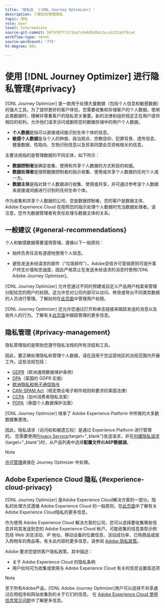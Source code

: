 ```yaml
---
title: '隐私在  [!DNL Journey Optimizer] '
description: 了解如何管理隐私
topic: 隐私
role: User
level: Intermediate
source-git-commit: b07970ff11f1ba7c4e6db30dc2eca1252a579ca4
workflow-type: tm+mt
source-wordcount: '775'
ht-degree: 86%

---
```



# 使用 [!DNL Journey Optimizer] 进行隐私管理{#privacy}

[!DNL Journey Optimizer] 是一款用于处理大量数据（包括个人信息和敏感数据）的强大工具。为了提供更好的客户体验，您需要收集和存储客户的个人数据。使用此类数据时，理解并尊重客户的隐私至关重要。新的法律和组织规定正在用户提供相应的权利，允许他们请求访问或删除您的数据存储中的用户个人数据。

* **个人数据**&#x200B;是指可以直接或间接识别生命个体的信息。
* **敏感个人数据**&#x200B;是与个人的种族、政治观点、宗教信仰、犯罪背景、遗传信息、健康数据、性取向、生物识别信息以及贸易同盟会员资格相关的信息。

主要法规指的是管理数据的不同实体，如下所示：

* **数据控制者**&#x200B;是确定收集、使用和共享个人数据的方式和目的权威。
* **数据处理者**&#x200B;是按照数据控制者的指示收集、使用或共享个人数据的任何个人或一方。
* **数据主体**&#x200B;是指对其个人数据进行收集、使用或共享，并可通过参考该个人数据来直接或间接进行识别的任何生命个体。

作为收集和共享个人数据的公司，您是数据控制者，您的客户是数据主体，Adobe Experience Cloud 在按照您的指示处理个人数据时充当数据处理者。请注意，您作为数据管理者有责任处理与数据主体的关系。

## 一般建议 {#general-recommendations}

个人和敏感数据需要谨慎管理。遵循以下一般原则：

* 始终负责任且有道德地使用个人信息。

* 避免发送未经请求的邮件（“垃圾邮件”）。Adobe坚信许可营销原则可提升客户终生价值和忠诚度，因此严格禁止在发送未经请求的消息时使用[!DNL Adobe Journey Optimizer]。

[!DNL Journey Optimizer] 允许您通过不同的预建或自定义产品用户档案来管理分配给您的用户的权限。这允许您对公司内部可以访问、修改或导出不同类型数据的人员进行管理。了解如何在[此页面](administration/permissions.md)中管理用户权限。

[!DNL Journey Optimizer] 还允许您通过打开和单击链接来跟踪发送的消息以及收件人的行为。了解有关[此页面](message-tracking.md)中跟踪管理的更多信息。

## 隐私管理 {#privacy-management}

隐私管理指的是帮助您遵守隐私法规的所有流程和工具。

因此，要正确处理隐私和管理个人数据，请在适用于您运营地区的法规范围内开展工作。这些法规包括：

* [GDPR](https://ec.europa.eu/info/law/law-topic/data-protection/reform/what-does-general-data-protection-regulation-gdpr-govern_en)（欧洲通用数据保护条例）
* [DPA](https://www.gov.uk/data-protection)（英国的 GDPR 实施）
* [欧洲隐私和电子通信指令](https://eur-lex.europa.eu/legal-content/EN/TXT/?uri=CELEX:02002L0058-20091219)
* [CAN-SPAM Act](https://www.ftc.gov/tips-advice/business-center/guidance/can-spam-act-compliance-guide-business)（规定商业电子邮件规则和要求的美国法律）
* [CCPA](https://leginfo.legislature.ca.gov/faces/codes_displayText.xhtml?lawCode=CIV&amp;division=3.&amp;title=1.81.5.&amp;part=4.&amp;chapter=&amp;article=)（加州消费者隐私法案）
* [PDPA](https://secureprivacy.ai/thailand-pdpa-summary-what-businesses-need-to-know/)（泰国个人数据保护法案）

[!DNL Journey Optimizer] 继承了 Adobe Experience Platform 中所做的大多数数据集更改。

因此，隐私请求（访问权和被遗忘权）是通过 Experience Platform 进行管理的。 您需要使用[Privacy Service](https://experienceleague.adobe.com/docs/experience-platform/privacy/home.html?lang=zh-Hans){target=&quot;_blank&quot;}发送请求，并在[创建隐私请求](https://experienceleague.adobe.com/docs/experience-platform/privacy/ui/user-guide.html?lang=zh-Hans#request-builder){target=&quot;_blank&quot;}时，从产品列表中选择&#x200B;**配置文件**&#x200B;和&#x200B;**AEP数据湖**。 <!--https://experienceleague.adobe.com/docs/experience-platform/privacy/home.html?lang=en).-->

>[!NOTE]
>
>[许可管理](../../help/using/consent.md)直接在 Journey Optimizer 中处理。

## Adobe Experience Cloud 隐私 {#experience-cloud-privacy}

[!DNL Journey Optimizer] 是Adobe Experience Cloud解决方案的一部分。隐私的处理方式遵循 Adobe Experience Cloud 的一般原则。在[此页面](https://www.adobe.com/cn/privacy/marketing-cloud.html)中了解有关Adobe Experience Cloud隐私的更多信息。

作为使用 Adobe Experience Cloud 解决方案的公司，您可以选择要收集哪些信息并将其发送到您的 Adobe Experience Cloud 帐户。可能收集的信息类型示例包括 Web 浏览活动、IP 地址、移动设备的位置信息、活动成功率、已购商品或放入购物车的商品等。有关此内容的更多信息，请参阅 [Adobe 隐私政策](https://www.adobe.com/cn/privacy/policy.html)。

Adobe 要求您提供客户隐私政策，其中描述：

* 关于 Adobe Experience Cloud 的隐私条例
* 用户如何可为收集或使用与 Adobe Experience Cloud 有关的信息设置首选项

>[!NOTE]
>
>至于所有Adobe产品，[!DNL Adobe Journey Optimizer]用户可以选择不共享通过应用程序和网站收集到的关于它们的信息。 在 [Adobe Experience Cloud 使用信息常见问题](https://www.adobe.com/cn/privacy/experience-cloud-usage-info-faq.html)中了解更多信息。

<!--Because Journey Optimizer integrates with Adobe Experience Platform, where audiences are transferred from one system to another, you need to pay extra care to personal data protection.-->
